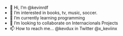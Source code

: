 - 👋 Hi, I’m @kevinrdf
- 👀 I’m interested in books, tv, music, soccer.
- 🌱 I’m currently learning programming
- 💞️ I’m looking to collaborate on Internacionals Projects
- 📫 How to reach me...
@kevdux in Twitter
@x_keviinx

<!---
kevinrdf/kevinrdf is a ✨ special ✨ repository because its `README.md` (this file) appears on your GitHub profile.
You can click the Preview link to take a look at your changes.
--->

